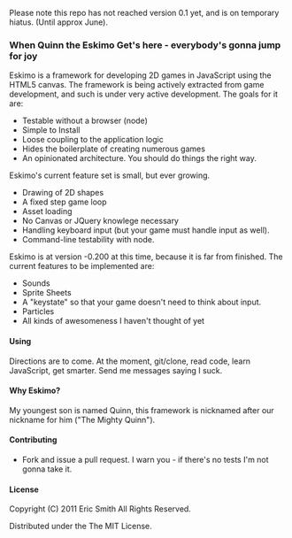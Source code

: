 Please note this repo has not reached version 0.1 yet, and is on temporary hiatus.  (Until approx June).

### When Quinn the Eskimo Get's here - everybody's gonna jump for joy

Eskimo is a framework for developing 2D games in JavaScript using the HTML5 canvas.  The framework is being actively extracted from game development, and such is under very active development.  The goals for it are:

  * Testable without a browser (node)
  * Simple to Install
  * Loose coupling to the application logic
  * Hides the boilerplate of creating numerous games
  * An opinionated architecture.  You should do things the right way.

Eskimo's current feature set is small, but ever growing.

  * Drawing of 2D shapes 
  * A fixed step game loop
  * Asset loading
  * No Canvas or JQuery knowlege necessary
  * Handling keyboard input (but your game must handle input as well).
  * Command-line testability with node.

Eskimo is at version -0.200 at this time, because it is far from finished.  The current features to be implemented are:

  * Sounds
  * Sprite Sheets
  * A "keystate" so that your game doesn't need to think about input.
  * Particles
  * All kinds of awesomeness I haven't thought of yet

#### Using ####

Directions are to come. At the moment, git/clone, read code, learn JavaScript, get smarter. Send me messages saying I suck.

#### Why Eskimo? #####

My youngest son is named Quinn, this framework is nicknamed after our nickname for him ("The Mighty Quinn").

#### Contributing #### 

  * Fork and issue a pull request.  I warn you - if there's no tests I'm not gonna take it.

#### License ####

Copyright (C) 2011 Eric Smith All Rights Reserved.

Distributed under the The MIT License.
